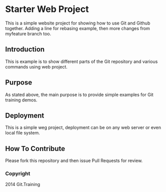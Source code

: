 # Starter Web Project

This is a simple website project for showing how to use Git and Github together.
Adding a line for rebasing example, then more changes from myfeature branch too.

## Introduction

This is example is to show different parts of the Git repository and various commands using web project.

## Purpose

As stated above, the main purpose is to provide simple examples for Git training demos.

## Deployment

This is a simple weg project, deployment can be on any web server or even local file system.

## How To Contribute

Please fork this repository and then issue Pull Requests for review.

### Copyright

2014 Git.Training
